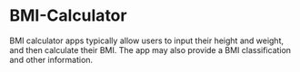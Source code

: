 # BMI-Calculator
BMI calculator apps typically allow users to input their height and weight, and then calculate their BMI. The app may also provide a BMI classification and other information.
